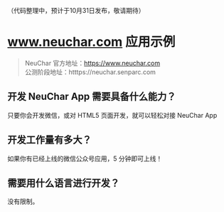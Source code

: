 （代码整理中，预计于10月31日发布，敬请期待）

# www.neuchar.com 应用示例

> NeuChar 官方地址：https://www.neuchar.com<br>
> 公测阶段地址：htttps://neuchar.senparc.com


## 开发 NeuChar App 需要具备什么能力？
只要你会开发微信，或对 HTML5 页面开发，就可以轻松对接 NeuChar App

## 开发工作量有多大？
如果你有已经上线的微信公众号应用，5 分钟即可上线！

## 需要用什么语言进行开发？
没有限制。
